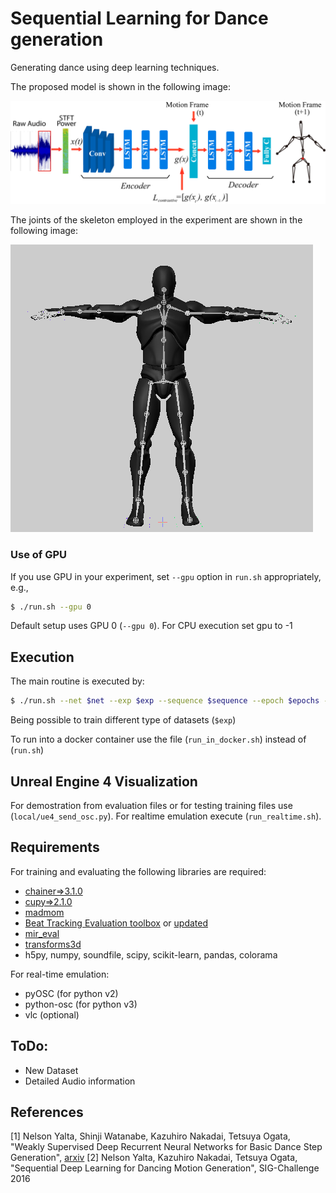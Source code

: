 # Sequential Learning for Dance generation

Generating dance using deep learning techniques.

The proposed model is shown in the following image:

![Proposed Model](images/seq2seq_mc.png?raw=true "Title")

The joints of the skeleton employed in the experiment are shown in the following image:

![Skeleton](images/skeleton.png?raw=true "Title")

### Use of GPU
If you use GPU in your experiment, set `--gpu` option in `run.sh` appropriately, e.g., 
```sh
$ ./run.sh --gpu 0
```
Default setup uses GPU 0 (`--gpu 0`). For CPU execution set gpu to -1

## Execution
The main routine is executed by:
```sh
$ ./run.sh --net $net --exp $exp --sequence $sequence --epoch $epochs --stage $stage
```
Being possible to train different type of datasets (`$exp`)

To run into a docker container use the file (`run_in_docker.sh`) instead of (`run.sh`)

## Unreal Engine 4 Visualization

For demostration from evaluation files or for testing training files use (`local/ue4_send_osc.py`).
For realtime emulation execute (`run_realtime.sh`). 


## Requirements

For training and evaluating the following libraries are required:
- [chainer=>3.1.0](https://github.com/chainer/chainer)
- [cupy=>2.1.0](https://github.com/cupy/cupy)
- [madmom](https://github.com/CPJKU/madmom/)
- [Beat Tracking Evaluation toolbox](https://github.com/adamstark/Beat-Tracking-Evaluation-Toolbox) or [updated](https://github.com/Fhrozen/Beat-Tracking-Evaluation-Toolbox)
- [mir_eval](https://github.com/craffel/mir_eval)
- [transforms3d](https://github.com/matthew-brett/transforms3d)
- h5py, numpy, soundfile, scipy, scikit-learn, pandas, colorama

For real-time emulation:
- pyOSC (for python v2)
- python-osc (for python v3)
- vlc (optional)

## ToDo:
- New Dataset
- Detailed Audio information

## References

[1] Nelson Yalta, Shinji Watanabe, Kazuhiro Nakadai, Tetsuya Ogata, "Weakly Supervised Deep Recurrent Neural Networks for Basic Dance Step Generation", [arxiv](https://arxiv.org/abs/1807.01126)
[2] Nelson Yalta, Kazuhiro Nakadai, Tetsuya Ogata, "Sequential Deep Learning for Dancing Motion Generation", SIG-Challenge 2016
